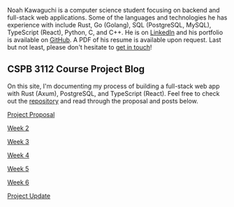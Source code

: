 Noah Kawaguchi is a computer science student focusing on backend and full-stack web applications. Some of the languages and technologies he has experience with include Rust, Go (Golang), SQL (PostgreSQL, MySQL), TypeScript (React), Python, C, and C++. He is on [LinkedIn](https://www.linkedin.com/in/noah-kawaguchi/) and his portfolio is available on [GitHub](https://github.com/noahkawaguchi). A PDF of his resume is available upon request. Last but not least, please don't hesitate to [get in touch](https://docs.google.com/forms/d/e/1FAIpQLSfFHoLcax7Hvqmh9VlwYsrv3p_VXMBMT0I6Weaq6w7sfN_dww/viewform)!

## CSPB 3112 Course Project Blog

On this site, I'm documenting my process of building a full-stack web app with Rust (Axum), PostgreSQL, and TypeScript (React). Feel free to check out the [repository](https://github.com/noahkawaguchi/spur) and read through the proposal and posts below.

[Project Proposal](project-proposal.md)

[Week 2](project-posts/wk02.md)

[Week 3](project-posts/wk03.md)

[Week 4](project-posts/wk04.md)

[Week 5](project-posts/wk05.md)

[Week 6](project-posts/wk06.md)

[Project Update](project-update.md)

